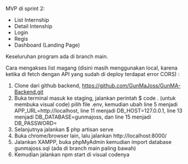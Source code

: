 MVP di sprint 2:
- List Internship
- Detail Intenship
- Login
- Regis
- Dashboard (Landing Page)

Keseluruhan program ada di branch main.

Cara mengakses list magang (disini masih menggunakan local, karena ketika di fetch dengan API yang sudah di deploy terdapat error CORS) : 
1. Clone dari github backend, https://github.com/GunMaJoss/GunMA-Backend.git
2. Buka terminal masuk ke staging, jalankan perintah $ code . (untuk membuka visual code) pilih file .env, kemudian ubah line 5 menjadi APP_URL=http://localhost, line 11 menjadi DB_HOST=127.0.0.1, line 13 menjadi DB_DATABASE=gunmajoss, dan line 15 menjadi DB_PASSWORD=
3. Selanjutnya jalankan $ php artisan serve
4. Buka chrome/browser lain, lalu jalankan http://localhost:8000/
5. Jalankan XAMPP, buka phpMyAdmin kemudian import database gunmajoss.sql (ada di branch main paling bawah)
6. Kemudian jalankan npm start di visual codenya
